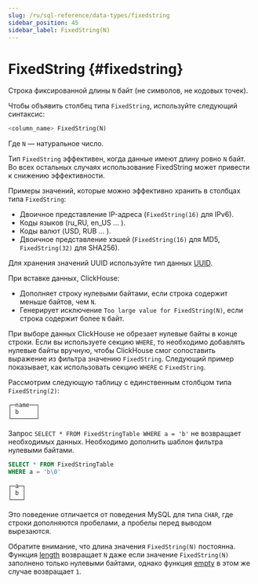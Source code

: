 ```yaml
---
slug: /ru/sql-reference/data-types/fixedstring
sidebar_position: 45
sidebar_label: FixedString(N)
---
```


# FixedString {#fixedstring}

Строка фиксированной длины `N` байт (не символов, не кодовых точек).

Чтобы объявить столбец типа `FixedString`, используйте следующий синтаксис:

``` sql
<column_name> FixedString(N)
```

Где `N` — натуральное число.

Тип `FixedString` эффективен, когда данные имеют длину ровно `N` байт. Во всех остальных случаях использование FixedString может привести к снижению эффективности.

Примеры значений, которые можно эффективно хранить в столбцах типа `FixedString`:

-   Двоичное представление IP-адреса (`FixedString(16)` для IPv6).
-   Коды языков (ru_RU, en_US ... ).
-   Коды валют (USD, RUB ... ).
-   Двоичное представление хэшей (`FixedString(16)` для MD5, `FixedString(32)` для SHA256).

Для хранения значений UUID используйте тип данных [UUID](uuid.md).

При вставке данных, ClickHouse:

-   Дополняет строку нулевыми байтами, если строка содержит меньше байтов, чем `N`.
-   Генерирует исключение `Too large value for FixedString(N)`, если строка содержит более `N` байт.

При выборе данных ClickHouse не обрезает нулевые байты в конце строки. Если вы используете секцию `WHERE`, то необходимо добавлять нулевые байты вручную, чтобы ClickHouse смог сопоставить выражение из фильтра значению `FixedString`. Следующий пример показывает, как использовать секцию `WHERE` с `FixedString`.

Рассмотрим следующую таблицу с единственным столбцом типа `FixedString(2)`:

``` text
┌─name──┐
│ b     │
└───────┘
```

Запрос `SELECT * FROM FixedStringTable WHERE a = 'b'` не возвращает необходимых данных. Необходимо дополнить шаблон фильтра нулевыми байтами.

``` sql
SELECT * FROM FixedStringTable
WHERE a = 'b\0'
```

``` text
┌─a─┐
│ b │
└───┘
```

Это поведение отличается от поведения MySQL для типа `CHAR`, где строки дополняются пробелами, а пробелы перед выводом вырезаются.

Обратите внимание, что длина значения `FixedString(N)` постоянна. Функция [length](/sql-reference/functions/array-functions#length) возвращает `N` даже если значение `FixedString(N)` заполнено только нулевыми байтами, однако функция [empty](../../sql-reference/data-types/fixedstring.md#empty) в этом же случае возвращает `1`.
